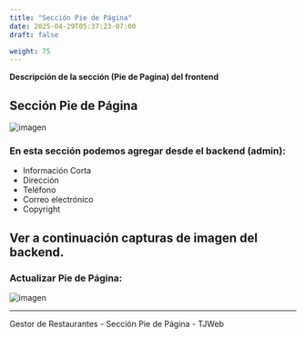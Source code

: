 ```yaml
---
title: "Sección Pie de Página"
date: 2025-04-29T05:37:23-07:00
draft: false

weight: 75
---
```


**Descripción de la sección (Pie de Pagina) del frontend**
## Sección Pie de Página
![imagen](/proyectos/foodpark/piedepagina_opt.png)

### En esta sección podemos agregar desde el **backend** (admin):
- Información Corta
- Dirección
- Teléfono
- Correo electrónico
- Copyright

## Ver a continuación capturas de imagen del **backend**.

### Actualizar Pie de Página:
![imagen](/proyectos/foodpark/piedepagina_actualizar_opt.png)


***
Gestor de Restaurantes - Sección Pie de Página - TJWeb
